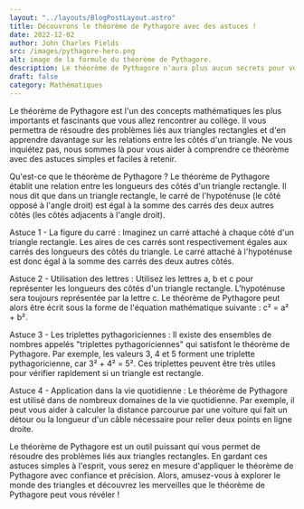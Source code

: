 ```yaml
---
layout: "../layouts/BlogPostLayout.astro"
title: Découvrons le théorème de Pythagore avec des astuces !
date: 2022-12-02
author: John Charles Fields
src: /images/pythagore-hero.png
alt: image de la formule du théorème de Pythagore.
description: Le théorème de Pythagore n'aura plus aucun secrets pour vous
draft: false
category: Mathématiques
---
```


Le théorème de Pythagore est l'un des concepts mathématiques les plus importants et fascinants que vous allez rencontrer
au collège. Il vous permettra de résoudre des problèmes liés aux triangles rectangles et d'en apprendre davantage sur
les relations entre les côtés d'un triangle. Ne vous inquiétez pas, nous sommes là pour vous aider à comprendre ce
théorème avec des astuces simples et faciles à retenir.

Qu'est-ce que le théorème de Pythagore ? Le théorème de Pythagore établit une relation entre les longueurs des côtés
d'un triangle rectangle. Il nous dit que dans un triangle rectangle, le carré de l'hypoténuse (le côté opposé à l'angle
droit) est égal à la somme des carrés des deux autres côtés (les côtés adjacents à l'angle droit).

Astuce 1 - La figure du carré : Imaginez un carré attaché à chaque côté d'un triangle rectangle. Les aires de ces carrés
sont respectivement égales aux carrés des longueurs des côtés du triangle. Le carré attaché à l'hypoténuse est donc égal
à la somme des carrés des deux autres côtés.

Astuce 2 - Utilisation des lettres : Utilisez les lettres a, b et c pour représenter les longueurs des côtés d'un
triangle rectangle. L'hypoténuse sera toujours représentée par la lettre c. Le théorème de Pythagore peut alors être
écrit sous la forme de l'équation mathématique suivante : c² = a² + b².

Astuce 3 - Les triplettes pythagoriciennes : Il existe des ensembles de nombres appelés "triplettes pythagoriciennes"
qui satisfont le théorème de Pythagore. Par exemple, les valeurs 3, 4 et 5 forment une triplette pythagoricienne, car
3² + 4² = 5². Ces triplettes peuvent être très utiles pour vérifier rapidement si un triangle est rectangle.

Astuce 4 - Application dans la vie quotidienne : Le théorème de Pythagore est utilisé dans de nombreux domaines de la
vie quotidienne. Par exemple, il peut vous aider à calculer la distance parcourue par une voiture qui fait un détour ou
la longueur d'un câble nécessaire pour relier deux points en ligne droite.

Le théorème de Pythagore est un outil puissant qui vous permet de résoudre des problèmes liés aux triangles rectangles.
En gardant ces astuces simples à l'esprit, vous serez en mesure d'appliquer le théorème de Pythagore avec confiance et
précision. Alors, amusez-vous à explorer le monde des triangles et découvrez les merveilles que le théorème de Pythagore
peut vous révéler !